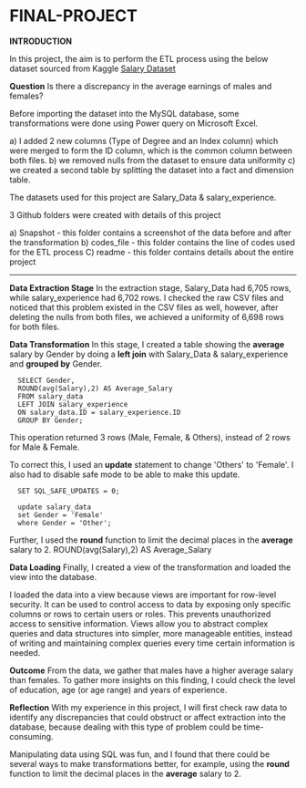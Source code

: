 # FINAL-PROJECT

**INTRODUCTION**

In this project, the aim is to perform the ETL process using the below dataset sourced from Kaggle
[Salary Dataset](https://www.kaggle.com/datasets/mohithsairamreddy/salary-data)

**Question**
Is there a discrepancy in the average earnings of males and females?

Before importing the dataset into the MySQL database, some transformations were done using Power query on Microsoft Excel.

a) I added 2 new columns (Type of Degree and an Index column) which were merged to form the ID column, which is the common column between both files.
b) we removed nulls from the dataset to ensure data uniformity
c) we created a second table by splitting the dataset into a fact and dimension table.

The datasets used for this project are Salary_Data & salary_experience.

3 Github folders were created with details of this project

a) Snapshot -  this folder contains a screenshot of the data before and after the transformation
b) codes_file - this folder contains the line of codes used for the ETL process
C) readme - this folder contains details about the entire project

******************************************************************************************************************************************
**Data Extraction Stage**
In the extraction stage, Salary_Data had 6,705 rows, while salary_experience had 6,702 rows. I checked the raw CSV files and noticed that this problem existed in the CSV files as well, however, after deleting the nulls from both files, we achieved a uniformity of 6,698 rows for both files.


**Data Transformation**
In this stage,  I created a table showing the **average** salary by Gender by doing a **left join** with Salary_Data & salary_experience and **grouped by** Gender. 

      SELECT Gender,
      ROUND(avg(Salary),2) AS Average_Salary
      FROM salary_data
      LEFT JOIN salary_experience
      ON salary_data.ID = salary_experience.ID
      GROUP BY Gender;

This operation returned 3 rows (Male, Female, & Others), instead of 2 rows for Male & Female. 

To correct this, I used an **update** statement to change 'Others' to 'Female'. I also had to disable safe mode to be able to make this update.

      SET SQL_SAFE_UPDATES = 0;

      update salary_data
      set Gender = 'Female'
      where Gender = 'Other';

Further, I used the **round** function to limit the decimal places in the **average** salary to 2.
        ROUND(avg(Salary),2) AS Average_Salary


**Data Loading**
Finally, I created a view of the transformation and loaded the view into the database.

I loaded the data into a view because views are important for row-level security. It can be used to control access to data by exposing only specific columns or rows to certain users or roles. This prevents unauthorized access to sensitive information. Views allow you to abstract complex queries and data structures into simpler, more manageable entities, instead of writing and maintaining complex queries every time certain information is needed.

**Outcome**
From the data, we gather that males have a higher average salary than females. To gather more insights on this finding, I could check the level of education, age (or age range) and years of experience.

**Reflection**
With my experience in this project, I will first check raw data to identify any discrepancies that could obstruct or affect extraction into the database, because dealing with this type of problem could be time-consuming.

Manipulating data using SQL was fun, and I found that there could be several ways to make transformations better, for example, using the **round** function to limit the decimal places in the **average** salary to 2.

